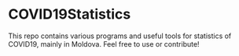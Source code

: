 # COVID19Statistics
This repo contains various programs and useful tools for statistics of COVID19, mainly in Moldova. Feel free to use or contribute!
